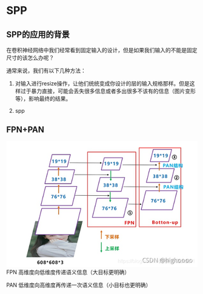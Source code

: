 # SPP

## SPP的应用的背景
在卷积神经网络中我们经常看到固定输入的设计，但是如果我们输入的不能是固定尺寸的该怎么办呢？

通常来说，我们有以下几种方法：

1. 对输入进行resize操作，让他们统统变成你设计的层的输入规格那样。但是这样过于暴力直接，可能会丢失很多信息或者多出很多不该有的信息（图片变形等），影响最终的结果。

2. spp



## FPN+PAN  
![](./img/SPP1.png)
FPN 高维度向低维度传递语义信息（大目标更明确）  

PAN 低维度向高维度再传递一次语义信息（小目标也更明确）  

